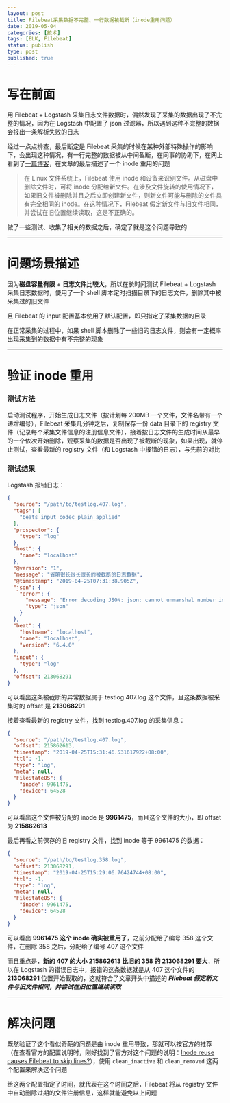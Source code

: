 ```yaml
---
layout: post
title: Filebeat采集数据不完整、一行数据被截断（inode重用问题）
date: 2019-05-04
categories: [技术]
tags: [ELK, Filebeat]
status: publish
type: post
published: true
---
```


# 写在前面

用 Filebeat + Logstash 采集日志文件数据时，偶然发现了采集的数据出现了不完整的情况，因为在 Logstash 中配置了 json 过滤器，所以遇到这种不完整的数据会报出一条解析失败的日志

经过一点点排查，最后断定是 Filebeat 采集的时候在某种外部特殊操作的影响下，会出现这种情况，有一行完整的数据被从中间截断，在同事的协助下，在网上看到了[一篇博客](https://www.cnblogs.com/blogjun/articles/8108440.html)，在文章的最后描述了一个 inode 重用的问题

> 在 Linux 文件系统上，Filebeat 使用 inode 和设备来识别文件。从磁盘中删除文件时，可将 inode 分配给新文件。在涉及文件旋转的使用情况下，如果旧文件被删除并且之后立即创建新文件，则新文件可能与删除的文件具有完全相同的 inode。在这种情况下，Filebeat 假定新文件与旧文件相同，并尝试在旧位置继续读取，这是不正确的。

做了一些测试、收集了相关的数据之后，确定了就是这个问题导致的

---

# 问题场景描述

因为**磁盘容量有限** + **日志文件比较大**，所以在长时间测试 Filebeat + Logstash 采集日志数据时，使用了一个 shell 脚本定时扫描目录下的日志文件，删除其中被采集过的旧文件

且 Filebeat 的 input 配置基本使用了默认配置，即只指定了采集数据的目录

在正常采集的过程中，如果 shell 脚本删除了一些旧的日志文件，则会有一定概率出现采集到的数据中有不完整的现象

---

# 验证 inode 重用

### 测试方法

启动测试程序，开始生成日志文件（按计划每 200MB 一个文件，文件名带有一个递增编号），Filebeat 采集几分钟之后，复制保存一份 data 目录下的 registry 文件（记录每个采集文件信息的注册信息文件），接着按日志文件的生成时间从最早的一个依次开始删除，观察采集的数据是否出现了被截断的现象，如果出现，就停止测试，查看最新的 registry 文件（和 Logstash 中报错的日志），与先前的对比

### 测试结果

Logstash 报错日志：

```json
{
  "source": "/path/to/testlog.407.log",
  "tags": [
    "beats_input_codec_plain_applied"
  ],
  "prospector": {
    "type": "log"
  },
  "host": {
    "name": "localhost"
  },
  "@version": "1",
  "message": "省略很长很长很长的被截断的日志数据",
  "@timestamp": "2019-04-25T07:31:38.905Z",
  "json": {
    "error": {
      "message": "Error decoding JSON: json: cannot unmarshal number into Go value of type map[string]interface {}",
      "type": "json"
    }
  },
  "beat": {
    "hostname": "localhost",
    "name": "localhost",
    "version": "6.4.0"
  },
  "input": {
    "type": "log"
  },
  "offset": 213068291
}
```

可以看出这条被截断的异常数据属于 testlog.407.log 这个文件，且这条数据被采集时的 offset 是 **213068291**

接着查看最新的 registry 文件，找到 testlog.407.log 的采集信息：

```json
{
  "source": "/path/to/testlog.407.log",
  "offset": 215862613,
  "timestamp": "2019-04-25T15:31:46.531617922+08:00",
  "ttl": -1,
  "type": "log",
  "meta": null,
  "FileStateOS": {
    "inode": 9961475,
    "device": 64528
  }
}
```

可以看出这个文件被分配的 inode 是 **9961475**，而且这个文件的大小，即 offset 为 **215862613**

最后再看之前保存的旧 registry 文件，找到 inode 等于 9961475 的数据：

```json
{
  "source": "/path/to/testlog.358.log",
  "offset": 213068291,
  "timestamp": "2019-04-25T15:29:06.76424744+08:00",
  "ttl": -1,
  "type": "log",
  "meta": null,
  "FileStateOS": {
    "inode": 9961475,
    "device": 64528
  }
}
```

可以看出 **9961475 这个 inode 确实被重用了**，之前分配给了编号 358 这个文件，在删除 358 之后，分配给了编号 407 这个文件

而且重点是，**新的 407 的大小 215862613 比旧的 358 的 213068291 要大**，所以在 Logstash 的错误日志中，报错的这条数据就是从 407 这个文件的 **213068291** 位置开始截取的，这就符合了文章开头中描述的 ***Filebeat 假定新文件与旧文件相同，并尝试在旧位置继续读取***

---

# 解决问题

既然验证了这个看似奇葩的问题是由 inode 重用导致，那就可以按官方的推荐（在查看官方的配置说明时，刚好找到了官方对这个问题的说明：[Inode reuse causes Filebeat to skip lines?](https://www.elastic.co/guide/en/beats/filebeat/current/inode-reuse-issue.html)），使用 `clean_inactive` 和 `clean_removed` 这两个配置来解决这个问题

给这两个配置指定了时间，就代表在这个时间之后，Filebeat 将从 registry 文件中自动删除过期的文件注册信息，这样就能避免以上问题
